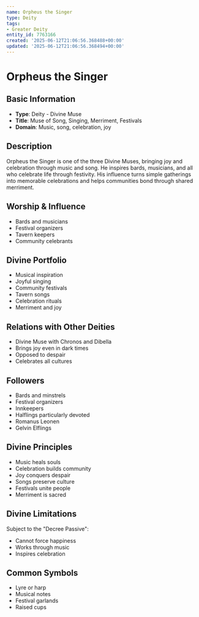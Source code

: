 ```yaml
---
name: Orpheus the Singer
type: Deity
tags:
- Greater Deity
entity_id: 7763166
created: '2025-06-12T21:06:56.368488+00:00'
updated: '2025-06-12T21:06:56.368494+00:00'
---
```


# Orpheus the Singer

## Basic Information
- **Type**: Deity - Divine Muse
- **Title**: Muse of Song, Singing, Merriment, Festivals
- **Domain**: Music, song, celebration, joy

## Description
Orpheus the Singer is one of the three Divine Muses, bringing joy and celebration through music and song. He inspires bards, musicians, and all who celebrate life through festivity. His influence turns simple gatherings into memorable celebrations and helps communities bond through shared merriment.

## Worship & Influence
- Bards and musicians
- Festival organizers
- Tavern keepers
- Community celebrants

## Divine Portfolio
- Musical inspiration
- Joyful singing
- Community festivals
- Tavern songs
- Celebration rituals
- Merriment and joy

## Relations with Other Deities
- Divine Muse with Chronos and Dibella
- Brings joy even in dark times
- Opposed to despair
- Celebrates all cultures

## Followers
- Bards and minstrels
- Festival organizers
- Innkeepers
- Halflings particularly devoted
- Romanus Leonen
- Gelvin Elflings

## Divine Principles
- Music heals souls
- Celebration builds community
- Joy conquers despair
- Songs preserve culture
- Festivals unite people
- Merriment is sacred

## Divine Limitations
Subject to the "Decree Passive":
- Cannot force happiness
- Works through music
- Inspires celebration

## Common Symbols
- Lyre or harp
- Musical notes
- Festival garlands
- Raised cups